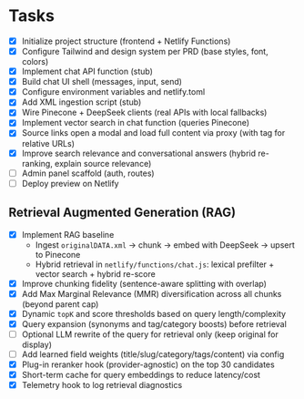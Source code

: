 # Tasks

- [x] Initialize project structure (frontend + Netlify Functions)
- [x] Configure Tailwind and design system per PRD (base styles, font, colors)
- [x] Implement chat API function (stub)
- [x] Build chat UI shell (messages, input, send)
- [x] Configure environment variables and netlify.toml
- [x] Add XML ingestion script (stub)
- [x] Wire Pinecone + DeepSeek clients (real APIs with local fallbacks)
- [x] Implement vector search in chat function (queries Pinecone)
- [x] Source links open a modal and load full content via proxy (with <base> tag for relative URLs)
- [x] Improve search relevance and conversational answers (hybrid re-ranking, explain source relevance)
- [ ] Admin panel scaffold (auth, routes)
- [ ] Deploy preview on Netlify

## Retrieval Augmented Generation (RAG)

- [x] Implement RAG baseline
  - Ingest `originalDATA.xml` → chunk → embed with DeepSeek → upsert to Pinecone
  - Hybrid retrieval in `netlify/functions/chat.js`: lexical prefilter + vector search + hybrid re-score
- [x] Improve chunking fidelity (sentence-aware splitting with overlap)
- [x] Add Max Marginal Relevance (MMR) diversification across all chunks (beyond parent cap)
- [x] Dynamic `topK` and score thresholds based on query length/complexity
- [x] Query expansion (synonyms and tag/category boosts) before retrieval
- [ ] Optional LLM rewrite of the query for retrieval only (keep original for display)
- [ ] Add learned field weights (title/slug/category/tags/content) via config
- [x] Plug-in reranker hook (provider-agnostic) on the top 30 candidates
- [x] Short-term cache for query embeddings to reduce latency/cost
- [x] Telemetry hook to log retrieval diagnostics
